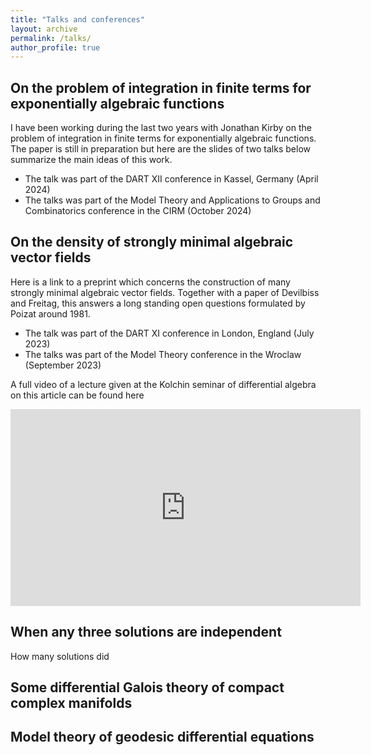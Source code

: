 ```yaml
---
title: "Talks and conferences"
layout: archive
permalink: /talks/
author_profile: true
---
```



## On the problem of integration in finite terms for exponentially algebraic functions

I have been working during the last two years with Jonathan Kirby on the problem of integration in finite terms for exponentially algebraic functions. The paper is still in preparation but here are the slides of two talks below summarize the main ideas of this work. 

* The talk was part of the DART XII conference in Kassel, Germany (April 2024)
* The talks was part of the Model Theory and Applications to Groups and Combinatorics conference in the CIRM (October 2024)



## On the density of strongly minimal algebraic vector fields

Here is a link to a preprint which concerns the construction of many strongly minimal algebraic vector fields. Together with a paper of Devilbiss and Freitag, this answers a long standing open questions formulated by Poizat around 1981.

* The talk was part of the DART XI conference in London, England (July 2023)
* The talks was part of the Model Theory conference in the Wroclaw (September 2023)

A full video of a lecture given at the Kolchin seminar of differential algebra on this article  can be found here

<iframe src="https://www.youtube.com/watch?v=9ob2M6ERjR4" width="560" height="315" frameborder="0"> </iframe>




## When any three solutions are independent

How many solutions did 

## Some differential Galois theory of compact complex manifolds

## Model theory of geodesic differential equations